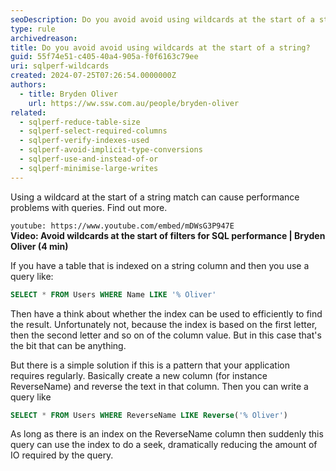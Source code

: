 ```yaml
---
seoDescription: Do you avoid avoid using wildcards at the start of a string?
type: rule
archivedreason:
title: Do you avoid avoid using wildcards at the start of a string?
guid: 55f74e51-c405-40a4-905a-f0f6163c79ee
uri: sqlperf-wildcards
created: 2024-07-25T07:26:54.0000000Z
authors:
  - title: Bryden Oliver
    url: https://ww.ssw.com.au/people/bryden-oliver
related:
  - sqlperf-reduce-table-size
  - sqlperf-select-required-columns
  - sqlperf-verify-indexes-used
  - sqlperf-avoid-implicit-type-conversions
  - sqlperf-use-and-instead-of-or
  - sqlperf-minimise-large-writes
---
```


Using a wildcard at the start of a string match can cause performance problems with queries. Find out more.

<!--endintro-->

`youtube: https://www.youtube.com/embed/mDWsG3P947E`  
**Video: Avoid wildcards at the start of filters for SQL performance | Bryden Oliver (4 min)**

If you have a table that is indexed on a string column and then you use a query like:

```sql
SELECT * FROM Users WHERE Name LIKE '% Oliver'
```

Then have a think about whether the index can be used to efficiently to find the result.
Unfortunately not, because the index is based on the first letter, then the second letter and so on of the column value. But in this case that's the bit that can be anything.

But there is a simple solution if this is a pattern that your application requires regularly. Basically create a new column (for instance ReverseName) and reverse the text in that column. Then you can write a query like

```sql
SELECT * FROM Users WHERE ReverseName LIKE Reverse('% Oliver')
```

As long as there is an index on the ReverseName column then suddenly this query can use the index to do a seek, dramatically reducing the amount of IO required by the query.
